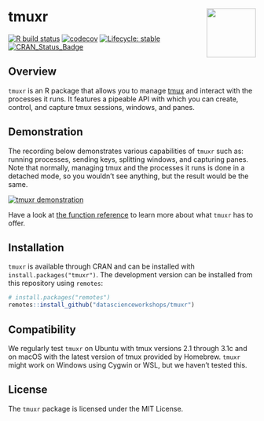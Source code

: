 
<!-- README.md is generated from README.Rmd. Please edit that file -->

# tmuxr <img src="man/figures/logo.png" align="right" width="100px" />

[![R build
status](https://github.com/datascienceworkshops/tmuxr/workflows/R-CMD-check/badge.svg)](https://github.com/datascienceworkshops/tmuxr/actions)
[![codecov](https://codecov.io/gh/datascienceworkshops/tmuxr/branch/master/graph/badge.svg)](https://codecov.io/gh/datascienceworkshops/tmuxr)
[![Lifecycle:
stable](https://img.shields.io/badge/lifecycle-stable-green.svg)](https://www.tidyverse.org/lifecycle/#stable)
[![CRAN\_Status\_Badge](https://www.r-pkg.org/badges/version/tmuxr)](https://cran.r-project.org/package=tmuxr)

## Overview

`tmuxr` is an R package that allows you to manage
[tmux](https://github.com/tmux/tmux/wiki) and interact with the
processes it runs. It features a pipeable API with which you can create,
control, and capture tmux sessions, windows, and panes.

## Demonstration

The recording below demonstrates various capabilities of `tmuxr` such
as: running processes, sending keys, splitting windows, and capturing
panes. Note that normally, managing tmux and the processes it runs is
done in a detached mode, so you wouldn’t see anything, but the result
would be the same.

[![tmuxr
demonstration](man/figures/demo.png)](https://asciinema.org/a/325231)

Have a look at [the function
reference](https://datascienceworkshops.github.io/tmuxr/reference/) to
learn more about what `tmuxr` has to offer.

## Installation

`tmuxr` is available through CRAN and can be installed with
`install.packages("tmuxr")`. The development version can be installed
from this repository using `remotes`:

``` r
# install.packages("remotes")
remotes::install_github("datascienceworkshops/tmuxr")
```

## Compatibility

We regularly test `tmuxr` on Ubuntu with tmux versions 2.1 through 3.1c
and on macOS with the latest version of tmux provided by Homebrew.
`tmuxr` might work on Windows using Cygwin or WSL, but we haven’t tested
this.

## License

The `tmuxr` package is licensed under the MIT License.
